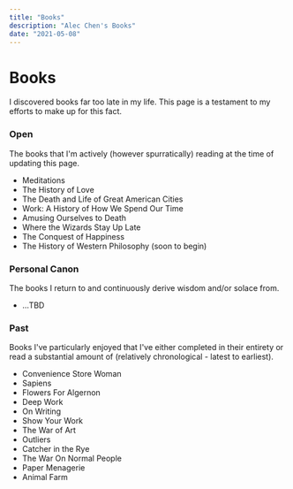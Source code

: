```yaml
---
title: "Books"
description: "Alec Chen's Books"
date: "2021-05-08"
---
```


# Books 

I discovered books far too late in my life. This page is a testament to my efforts to make up for this fact.

### Open

The books that I'm actively (however spurratically) reading at the time of updating this page.

- Meditations
- The History of Love
- The Death and Life of Great American Cities
- Work: A History of How We Spend Our Time
- Amusing Ourselves to Death
- Where the Wizards Stay Up Late
- The Conquest of Happiness
- The History of Western Philosophy (soon to begin)

### Personal Canon

The books I return to and continuously derive wisdom and/or solace from.

- ...TBD

### Past

Books I've particularly enjoyed that I've either completed in their entirety or read a substantial amount of (relatively chronological - latest to earliest).

- Convenience Store Woman
- Sapiens
- Flowers For Algernon
- Deep Work
- On Writing
- Show Your Work
- The War of Art
- Outliers
- Catcher in the Rye
- The War On Normal People
- Paper Menagerie
- Animal Farm